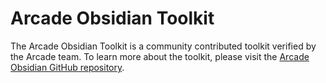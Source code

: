 # Arcade Obsidian Toolkit

The Arcade Obsidian Toolkit is a community contributed toolkit verified by the Arcade team. To learn more about the toolkit, please visit the [Arcade Obsidian GitHub repository](https://github.com/spartee/arcade-obsidian).
